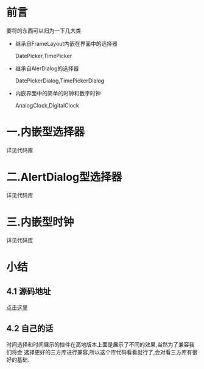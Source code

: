 # 前言

要将的东西可以归为一下几大类

* 继承自FrameLayout内嵌在界面中的选择器

    DatePicker,TimePicker

* 继承自AlerDialog的选择器

    DatePickerDialog,TimePickerDialog

* 内嵌界面中的简单的时钟和数字时钟

    AnalogClock,DigitalClock

# 一.内嵌型选择器

详见代码库

# 二.AlertDialog型选择器

详见代码库

# 三.内嵌型时钟

详见代码库

# 小结

## 4.1 源码地址

[点击这里](https://github.com/zzggxx/DatePickerProject)

## 4.2 自己的话

时间选择和时间展示的控件在高地版本上面是展示了不同的效果,当然为了兼容我们将会
选择更好的三方库进行兼容,所以这个库代码看看就行了,会对看三方库有很好的基础.
